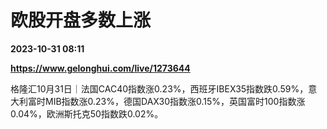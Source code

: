 # 欧股开盘多数上涨

**2023-10-31 08:11**

**https://www.gelonghui.com/live/1273644**

格隆汇10月31日｜法国CAC40指数涨0.23%，西班牙IBEX35指数跌0.59%，意大利富时MIB指数涨0.23%，德国DAX30指数涨0.15%，英国富时100指数涨0.04%，欧洲斯托克50指数跌0.02%。